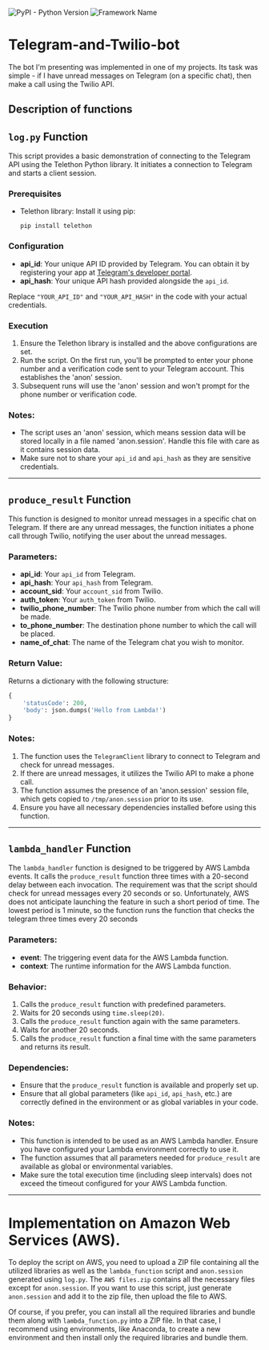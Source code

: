 ![PyPI - Python Version](https://img.shields.io/pypi/pyversions/Twilio)
![Framework Name](https://img.shields.io/badge/frameworkName-aws--cdk-green)



# Telegram-and-Twilio-bot

The bot I'm presenting was implemented in one of my projects. Its task was simple - if I have unread messages on Telegram (on a specific chat), then make a call using the Twilio API.

## Description of functions

## `log.py` Function

This script provides a basic demonstration of connecting to the Telegram API using the Telethon Python library. It initiates a connection to Telegram and starts a client session.

### Prerequisites

- Telethon library: Install it using pip:
  ```
  pip install telethon
  ```

### Configuration

- **api_id**: Your unique API ID provided by Telegram. You can obtain it by registering your app at [Telegram's developer portal](https://my.telegram.org/auth).
- **api_hash**: Your unique API hash provided alongside the `api_id`.

Replace `"YOUR_API_ID"` and `"YOUR_API_HASH"` in the code with your actual credentials.

### Execution

1. Ensure the Telethon library is installed and the above configurations are set.
2. Run the script. On the first run, you'll be prompted to enter your phone number and a verification code sent to your Telegram account. This establishes the 'anon' session.
3. Subsequent runs will use the 'anon' session and won't prompt for the phone number or verification code.

### Notes:

- The script uses an 'anon' session, which means session data will be stored locally in a file named 'anon.session'. Handle this file with care as it contains session data.
- Make sure not to share your `api_id` and `api_hash` as they are sensitive credentials.

---


## `produce_result` Function

This function is designed to monitor unread messages in a specific chat on Telegram. If there are any unread messages, the function initiates a phone call through Twilio, notifying the user about the unread messages.

### Parameters:

- **api_id**: Your `api_id` from Telegram.
- **api_hash**: Your `api_hash` from Telegram.
- **account_sid**: Your `account_sid` from Twilio.
- **auth_token**: Your `auth_token` from Twilio.
- **twilio_phone_number**: The Twilio phone number from which the call will be made.
- **to_phone_number**: The destination phone number to which the call will be placed.
- **name_of_chat**: The name of the Telegram chat you wish to monitor.

### Return Value:

Returns a dictionary with the following structure:
```python
{
    'statusCode': 200,
    'body': json.dumps('Hello from Lambda!')
}
```

### Notes:

1. The function uses the `TelegramClient` library to connect to Telegram and check for unread messages.
2. If there are unread messages, it utilizes the Twilio API to make a phone call.
3. The function assumes the presence of an 'anon.session' session file, which gets copied to `/tmp/anon.session` prior to its use.
4. Ensure you have all necessary dependencies installed before using this function.


---

## `lambda_handler` Function

The `lambda_handler` function is designed to be triggered by AWS Lambda events. It calls the `produce_result` function three times with a 20-second delay between each invocation. The requirement was that the script should check for unread messages every 20 seconds or so. Unfortunately, AWS does not anticipate launching the feature in such a short period of time. The lowest period is 1 minute, so the function runs the function that checks the telegram three times every 20 seconds

### Parameters:

- **event**: The triggering event data for the AWS Lambda function.
- **context**: The runtime information for the AWS Lambda function.

### Behavior:

1. Calls the `produce_result` function with predefined parameters.
2. Waits for 20 seconds using `time.sleep(20)`.
3. Calls the `produce_result` function again with the same parameters.
4. Waits for another 20 seconds.
5. Calls the `produce_result` function a final time with the same parameters and returns its result.

### Dependencies:

- Ensure that the `produce_result` function is available and properly set up.
- Ensure that all global parameters (like `api_id`, `api_hash`, etc.) are correctly defined in the environment or as global variables in your code.

### Notes:

- This function is intended to be used as an AWS Lambda handler. Ensure you have configured your Lambda environment correctly to use it.
- The function assumes that all parameters needed for `produce_result` are available as global or environmental variables.
- Make sure the total execution time (including sleep intervals) does not exceed the timeout configured for your AWS Lambda function.

---

# Implementation on Amazon Web Services (AWS).

To deploy the script on AWS, you need to upload a ZIP file containing all the utilized libraries as well as the `lambda_function` script and `anon.session` generated using `log.py`. The `AWS files.zip` contains all the necessary files except for `anon.session`. If you want to use this script, just generate `anon.session` and add it to the zip file, then upload the file to AWS.

Of course, if you prefer, you can install all the required libraries and bundle them along with `lambda_function.py` into a ZIP file. In that case, I recommend using environments, like Anaconda, to create a new environment and then install only the required libraries and bundle them.
